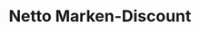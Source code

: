 ---
title: "Netto Marken-Discount"
url: /bremerhaven/netto-marken-discount-rickmersstrasse/
shop: Supermarkt
---